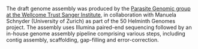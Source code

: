 [//]: # (Created by ./bin/manage_files.pl from ./species/Thelazia_callipaeda/PRJEB1205/Thelazia_callipaeda_PRJEB1205.assembly.html on Thu Jun 11 13:46:08 2020)
The draft genome assembly was produced by the [Parasite Genomic group at the Wellcome Trust Sanger Institute](http://www.sanger.ac.uk/research/projects/parasitegenomics/), in collaboration with Manuela Schnyder (University of Zurich) as part of the 50 Helminth Genomes project. The assembly uses Illumina paired-end sequencing followed by an in-house genome assembly pipeline comprising various steps, including contig assembly, scaffolding, gap-filling and error-correction.
